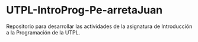 # UTPL-IntroProg-Pe-arretaJuan
Repositorio para desarrollar las actividades de la asignatura de Introducción a la Programación de la UTPL.
